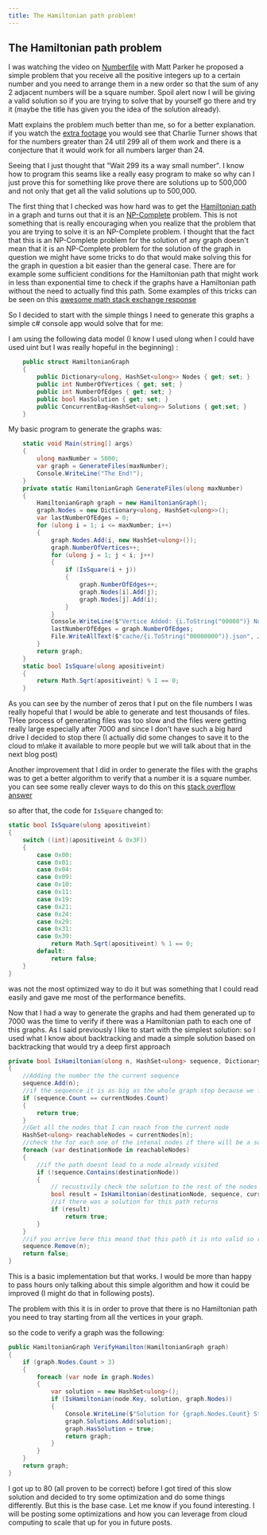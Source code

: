 ```yaml
---
title: The Hamiltonian path problem!
---
```

## The Hamiltonian path problem

I was watching the video on [Numberfile](https://www.youtube.com/watch?v=G1m7goLCJDY) with Matt Parker he proposed a simple problem that you receive all the positive integers up to a certain number and you need to arrange them in a new order so that the sum of any 2 adjacent numbers will be a square number. Spoil alert now I will be giving a valid solution so if you are trying to solve that by yourself go there and try it (maybe the title has given you the idea of the solution already).

Matt explains the problem much better than me, so for a better explanation. if you watch the [extra footage](https://youtu.be/7_ph5djCCnM) you would see that Charlie Turner shows that for the numbers greater than 24 util 299 all of them work and there is a conjecture that it would work for all numbers larger than 24.

Seeing that I just thought that "Wait 299 its a way small number". I know how to program this seams like a really easy program to make so why can I just prove this for something like prove there are solutions up to 500,000 and not only that get all the valid solutions up to 500,000.

The first thing that I checked was how hard was to get the [Hamiltonian path](https://en.wikipedia.org/wiki/Hamiltonian_path) in a graph and turns out that it is an [NP-Complete](https://en.wikipedia.org/wiki/NP-completeness) problem. This is not something that is really encouraging when you realize that the problem that you are trying to solve it is an NP-Complete problem. I thought that the fact that this is an NP-Complete problem for the solution of any graph doesn't mean that it is an NP-Complete problem for the solution of the graph in question we might have some tricks to do that would make solving this for the graph in question a bit easier than the general case. There are for example some sufficient conditions for the Hamiltonian path that might work in less than exponential time to check if the graphs have a Hamiltonian path without the need to actually find this path. Some examples of this tricks can be seen on this [awesome math stack exchange response](https://math.stackexchange.com/questions/130425/hamiltonian-path-detection)

So I decided to start with the simple things I need to generate this graphs a simple c# console app would solve that for me:

I am using the following data model (I know I used ulong when I could have used uint but I was really hopeful in the beginning) :

```csharp
    public struct HamiltonianGraph
    {
        public Dictionary<ulong, HashSet<ulong>> Nodes { get; set; }
        public int NumberOfVertices { get; set; }
        public int NumberOfEdges { get; set; }
        public bool HasSolution { get; set; }
        public ConcurrentBag<HashSet<ulong>> Solutions { get;set; }
    }
```

My basic program to generate the graphs was:

```csharp
    static void Main(string[] args)
    {
        ulong maxNumber = 5000;
        var graph = GenerateFiles(maxNumber);
        Console.WriteLine("The End!");
    }
    private static HamiltonianGraph GenerateFiles(ulong maxNumber)
    {
        HamiltonianGraph graph = new HamiltonianGraph();
        graph.Nodes = new Dictionary<ulong, HashSet<ulong>>();
        var lastNumberOfEdges = 0;
        for (ulong i = 1; i <= maxNumber; i++)
        {
            graph.Nodes.Add(i, new HashSet<ulong>());
            graph.NumberOfVertices++;
            for (ulong j = 1; j < i; j++)
            {
                if (IsSquare(i + j))
                {
                    graph.NumberOfEdges++;
                    graph.Nodes[i].Add(j);
                    graph.Nodes[j].Add(i);
                }
            }
            Console.WriteLine($"Vertice Added: {i.ToString("00000")} Number of Edges: {graph.NumberOfEdges} Edges per vertice: {(graph.NumberOfEdges / (graph.NumberOfVertices * 1.0)).ToString("F2")}, Edges added: {graph.NumberOfEdges - lastNumberOfEdges}");
            lastNumberOfEdges = graph.NumberOfEdges;
            File.WriteAllText($"cache/{i.ToString("00000000")}.json", JsonConvert.SerializeObject(savegraph));
        }
        return graph;
    }
    static bool IsSquare(ulong apositiveint)
    {
        return Math.Sqrt(apositiveint) % 1 == 0;
    }

```

As you can see by the number of zeros that I put on the file numbers I was really hopeful that I would be able to generate and test thousands of files. THee process of generating files was too slow and the files were getting really large especially after 7000 and since I don't have such a big hard drive I decided to stop there (I actually did some changes to save it to the cloud to m\ake it available to more people but we will talk about that in the next blog post)

Another improvement that I did in order to generate the files with the graphs was to get a better algorithm to verify that a number it is a square number. you can see some really clever ways to do this on this [stack overflow answer](https://stackoverflow.com/questions/295579/fastest-way-to-determine-if-an-integers-square-root-is-an-integer)

so after that, the code for `IsSquare` changed to:

```csharp
static bool IsSquare(ulong apositiveint)
{
    switch ((int)(apositiveint & 0x3F))
    {
        case 0x00:
        case 0x01:
        case 0x04:
        case 0x09:
        case 0x10:
        case 0x11:
        case 0x19:
        case 0x21:
        case 0x24:
        case 0x29:
        case 0x31:
        case 0x39:
            return Math.Sqrt(apositiveint) % 1 == 0;
        default:
            return false;
    }
}
```

was not the most optimized way to do it but was something that I could read easily and gave me most of the performance benefits.

Now that I had a way to generate the graphs and had them generated up to 7000 was the time to verify if there was a Hamiltonian path to each one of this graphs. As I said previously I like to start with the simplest solution: so I used what I know about backtracking and made a simple solution based on backtracking that would try a deep first approach

```csharp
private bool IsHamiltonian(ulong n, HashSet<ulong> sequence, Dictionary<ulong, HashSet<ulong>> currentNodes)
{
    //Adding the number the the current sequence
    sequence.Add(n);
    //if the sequence it is as big as the whole graph stop because we fould a solution
    if (sequence.Count == currentNodes.Count)
    {
        return true;
    }
    //Get all the nodes that I can reach from the current node
    HashSet<ulong> reachableNodes = currentNodes[n];
    //check the for each one of the intenal nodes if there will be a solution;
    foreach (var destinationNode in reachableNodes)
    {
        //if the path doesnt lead to a node already visited
        if (!sequence.Contains(destinationNode))
        {
            // recustivily check the solution to the rest of the nodes
            bool result = IsHamiltonian(destinationNode, sequence, currentNodes);
            //if there was a solution for this path returns
            if (result)
                return true;
        }
    }
    //if you arrive here this meand that this path it is nto valid so remove this node and returns false
    sequence.Remove(n);
    return false;
}
```

This is a basic implementation but that works. I would be more than happy to pass hours only talking about this simple algorithm and how it could be improved (I might do that in following posts).

The problem with this it is in order to prove that there is no Hamiltonian path you need to tray starting from all the vertices in your graph.

so the code to verify a graph was the following:

```csharp
public HamiltonianGraph VerifyHamilton(HamiltonianGraph graph)
{
    if (graph.Nodes.Count > 3)
    {
        foreach (var node in graph.Nodes)
        {
            var solution = new HashSet<ulong>();
            if (IsHamiltonian(node.Key, solution, graph.Nodes))
            {
                Console.WriteLine($"Solution for {graph.Nodes.Count} Starting at: {node.Key}, Solution: {string.Join(':', solution)}");
                graph.Solutions.Add(solution);
                graph.HasSolution = true;
                return graph;
            }
        }
    }
    return graph;
}
```

I got up to 80 (all proven to be correct) before I got tired of this slow solution and decided to try some optimization and do some things differently. But this is the base case. Let me know if you found interesting. I will be posting some optimizations and how you can leverage from cloud computing to scale that up for you in future posts.
